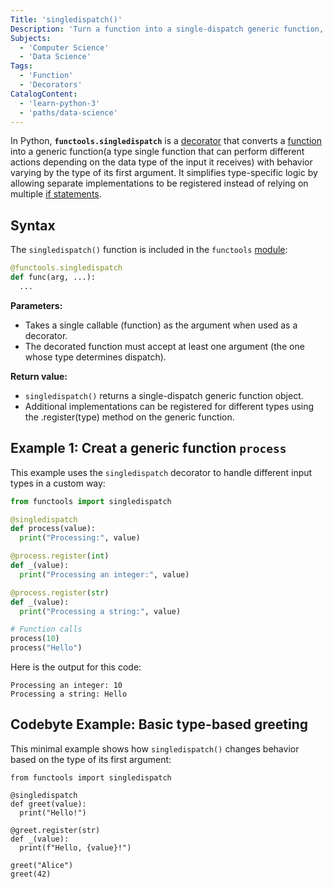 ```yaml
---
Title: 'singledispatch()'
Description: 'Turn a function into a single-dispatch generic function, allowing different implementations to be registered based on the type of the first argument.'
Subjects:
  - 'Computer Science'
  - 'Data Science'
Tags:
  - 'Function'
  - 'Decorators'
CatalogContent:
  - 'learn-python-3'
  - 'paths/data-science'
---
```


In Python, **`functools.singledispatch`** is a [decorator](https://www.codecademy.com/resources/docs/python/decorators) that converts a [function](https://www.codecademy.com/resources/docs/python/functions) into a generic function(a type single function that can perform different actions depending on the data type of the input it receives) with behavior varying by the type of its first argument. It simplifies type-specific logic by allowing separate implementations to be registered instead of relying on multiple [if statements](https://www.codecademy.com/resources/docs/python/conditionals).

## Syntax

The `singledispatch()` function is included in the `functools` [module](https://www.codecademy.com/resources/docs/python/functools-module):

```py
@functools.singledispatch
def func(arg, ...):
  ...
```

**Parameters:**

- Takes a single callable (function) as the argument when used as a decorator.
- The decorated function must accept at least one argument (the one whose type determines dispatch).

**Return value:**

- `singledispatch()` returns a single-dispatch generic function object.
- Additional implementations can be registered for different types using the .register(type) method on the generic function.

## Example 1: Creat a generic function `process`

This example uses the `singledispatch` decorator to handle different input types in a custom way:

```py
from functools import singledispatch

@singledispatch
def process(value):
  print("Processing:", value)

@process.register(int)
def _(value):
  print("Processing an integer:", value)

@process.register(str)
def _(value):
  print("Processing a string:", value)

# Function calls
process(10)
process("Hello")
```

Here is the output for this code:

```shell
Processing an integer: 10
Processing a string: Hello
```

## Codebyte Example: Basic type-based greeting

This minimal example shows how `singledispatch()` changes behavior based on the type of its first argument:

```codebyte/python
from functools import singledispatch

@singledispatch
def greet(value):
  print("Hello!")

@greet.register(str)
def _(value):
  print(f"Hello, {value}!")

greet("Alice")
greet(42)
```
